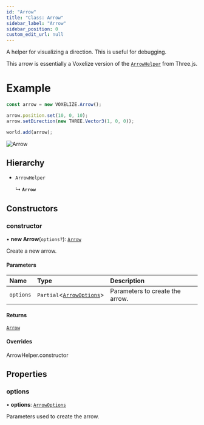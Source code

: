 ```yaml
---
id: "Arrow"
title: "Class: Arrow"
sidebar_label: "Arrow"
sidebar_position: 0
custom_edit_url: null
---
```


A helper for visualizing a direction. This is useful for debugging.

This arrow is essentially a Voxelize version of the [`ArrowHelper`](https://threejs.org/docs/#api/en/helpers/ArrowHelper) from Three.js.

# Example
```ts
const arrow = new VOXELIZE.Arrow();

arrow.position.set(10, 0, 10);
arrow.setDirection(new THREE.Vector3(1, 0, 0));

world.add(arrow);
```

![Arrow](/img/docs/arrow.png)

## Hierarchy

- `ArrowHelper`

  ↳ **`Arrow`**

## Constructors

### constructor

• **new Arrow**(`options?`): [`Arrow`](Arrow.md)

Create a new arrow.

#### Parameters

| Name | Type | Description |
| :------ | :------ | :------ |
| `options` | `Partial`\<[`ArrowOptions`](../modules.md#arrowoptions-404)\> | Parameters to create the arrow. |

#### Returns

[`Arrow`](Arrow.md)

#### Overrides

ArrowHelper.constructor

## Properties

### options

• **options**: [`ArrowOptions`](../modules.md#arrowoptions-404)

Parameters used to create the arrow.
